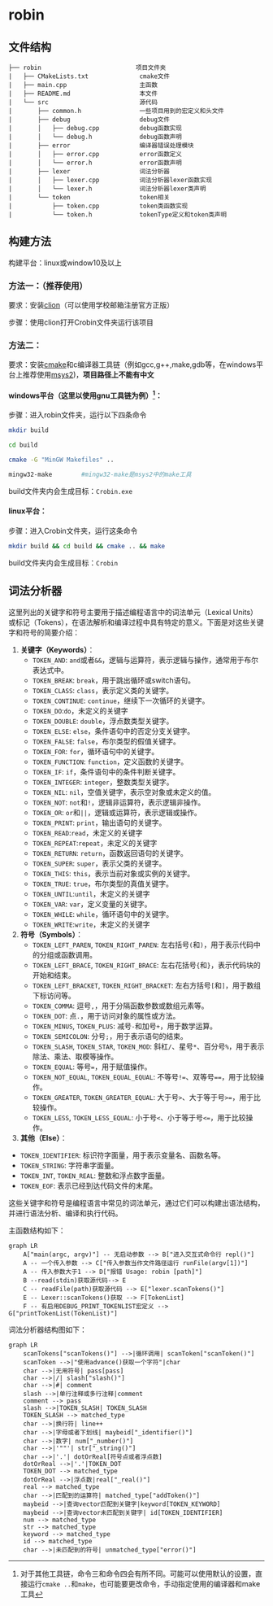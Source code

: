 # robin

## 文件结构

```
├── robin                          项目文件夹
|   ├── CMakeLists.txt              cmake文件
|   ├── main.cpp                    主函数
|   ├── README.md                   本文件
|   └── src                         源代码
|       ├── common.h                一些项目用到的宏定义和头文件
|       ├── debug                   debug文件
|       │   ├── debug.cpp           debug函数实现
|       │   └── debug.h             debug函数声明
|       ├── error                   编译器错误处理模块
|       │   ├── error.cpp           error函数定义
|       │   └── error.h             error函数声明
|       ├── lexer                   词法分析器
|       │   ├── lexer.cpp           词法分析器lexer函数实现
|       │   └── lexer.h             词法分析器lexer类声明
|       └── token                   token相关
|           ├── token.cpp           token类函数实现
|           └── token.h             tokenType定义和token类声明
```

## 构建方法

构建平台：linux或window10及以上

### 方法一：（推荐使用）

要求：安装[clion](https://www.jetbrains.com/clion/)（可以使用学校邮箱注册官方正版）

步骤：使用clion打开Crobin文件夹运行该项目

### 方法二：

要求：安装[cmake](https://cmake.org/)和c编译器工具链（例如gcc,g++,make,gdb等，在windows平台上推荐使用[msys2](https://code.visualstudio.com/docs/cpp/config-mingw#_installing-the-mingww64-toolchain))，**项目路径上不能有中文**

#### windows平台（这里以使用gnu工具链为例）[^1]：

步骤：进入robin文件夹，运行以下四条命令

```sh
mkdir build
```

```sh
cd build
```

```sh
cmake -G "MinGW Makefiles" ..
```

```sh
mingw32-make        #mingw32-make是msys2中的make工具
```

build文件夹内会生成目标：`Crobin.exe`

#### linux平台：

步骤：进入Crobin文件夹，运行这条命令

```sh
mkdir build && cd build && cmake .. && make
```

build文件夹内会生成目标：`Crobin`

## 词法分析器

这里列出的关键字和符号主要用于描述编程语言中的词法单元（Lexical Units）或标记（Tokens），在语法解析和编译过程中具有特定的意义。下面是对这些关键字和符号的简要介绍：

1. **关键字（Keywords）**：
   - `TOKEN_AND`: `and`或者`&&`，逻辑与运算符，表示逻辑与操作，通常用于布尔表达式中。
   - `TOKEN_BREAK`: `break`，用于跳出循环或switch语句。
   - `TOKEN_CLASS`: `class`，表示定义类的关键字。
   - `TOKEN_CONTINUE`: `continue`，继续下一次循环的关键字。
   - `TOKEN_DO`:`do`，未定义的关键字
   - `TOKEN_DOUBLE`: `double`，浮点数类型关键字。
   - `TOKEN_ELSE`: `else`，条件语句中的否定分支关键字。
   - `TOKEN_FALSE`: `false`，布尔类型的假值关键字。
   - `TOKEN_FOR`: `for`，循环语句中的关键字。
   - `TOKEN_FUNCTION`: `function`，定义函数的关键字。
   - `TOKEN_IF`: `if`，条件语句中的条件判断关键字。
   - `TOKEN_INTEGER`: `integer`，整数类型关键字。
   - `TOKEN_NIL`: `nil`，空值关键字，表示空对象或未定义的值。
   - `TOKEN_NOT`: `not`和`!`，逻辑非运算符，表示逻辑非操作。
   - `TOKEN_OR`: `or`和`||`，逻辑或运算符，表示逻辑或操作。
   - `TOKEN_PRINT`: `print`，输出语句的关键字。
   - `TOKEN_READ`:`read`，未定义的关键字
   - `TOKEN_REPEAT`:`repeat`，未定义的关键字
   - `TOKEN_RETURN`: `return`，函数返回语句的关键字。
   - `TOKEN_SUPER`: `super`，表示父类的关键字。
   - `TOKEN_THIS`: `this`，表示当前对象或实例的关键字。
   - `TOKEN_TRUE`: `true`，布尔类型的真值关键字。
   - `TOKEN_UNTIL`:`until`，未定义的关键字
   - `TOKEN_VAR`: `var`，定义变量的关键字。
   - `TOKEN_WHILE`: `while`，循环语句中的关键字。
   - `TOKEN_WRITE`:`write`，未定义的关键字
2. **符号（Symbols）**：
   - `TOKEN_LEFT_PAREN`, `TOKEN_RIGHT_PAREN`: 左右括号`(`和`)`，用于表示代码中的分组或函数调用。
   - `TOKEN_LEFT_BRACE`, `TOKEN_RIGHT_BRACE`: 左右花括号`{`和`}`，表示代码块的开始和结束。
   - `TOKEN_LEFT_BRACKET`, `TOKEN_RIGHT_BRACKET`: 左右方括号`[`和`]`，用于数组下标访问等。
   - `TOKEN_COMMA`: 逗号`,`，用于分隔函数参数或数组元素等。
   - `TOKEN_DOT`: 点`.`，用于访问对象的属性或方法。
   - `TOKEN_MINUS`, `TOKEN_PLUS`: 减号`-`和加号`+`，用于数学运算。
   - `TOKEN_SEMICOLON`: 分号`;`，用于表示语句的结束。
   - `TOKEN_SLASH`, `TOKEN_STAR`, `TOKEN_MOD`: 斜杠`/`、星号`*`、百分号`%`，用于表示除法、乘法、取模等操作。
   - `TOKEN_EQUAL`: 等号`=`，用于赋值操作。
   - `TOKEN_NOT_EQUAL`, `TOKEN_EQUAL_EQUAL`: 不等号`!=`、双等号`==`，用于比较操作。
   - `TOKEN_GREATER`, `TOKEN_GREATER_EQUAL`: 大于号`>`、大于等于号`>=`，用于比较操作。
   - `TOKEN_LESS`, `TOKEN_LESS_EQUAL`: 小于号`<`、小于等于号`<=`，用于比较操作。
3.  **其他（Else）**：
   - `TOKEN_IDENTIFIER`: 标识符字面量，用于表示变量名、函数名等。
   - `TOKEN_STRING`: 字符串字面量。
   - `TOKEN_INT`, `TOKEN_REAL`: 整数和浮点数字面量。
   - `TOKEN_EOF`: 表示已经到达代码文件的末尾。

这些关键字和符号是编程语言中常见的词法单元，通过它们可以构建出语法结构，并进行语法分析、编译和执行代码。

主函数结构如下：

```mermaid
graph LR
    A["main(argc, argv)"] -- 无启动参数 --> B["进入交互式命令行 repl()"]
    A -- 一个传入参数 --> C["传入参数当作文件路径运行 runFile(argv[1])"]
    A -- 传入参数大于1 --> D["报错 Usage: robin [path]"]
    B --read(stdin)获取源代码--> E
    C -- readFile(path)获取源代码 --> E["lexer.scanTokens()"]
    E -- Lexer::scanTokens()获取 --> F[TokenList]
    F -- 有启用DEBUG_PRINT_TOKENLIST宏定义 --> G["printTokenList(TokenList)"]

```

词法分析器结构图如下：

```mermaid
graph LR
    scanTokens["scanTokens()"] -->|循环调用| scanToken["scanToken()"]
    scanToken -->|"使用advance()获取一个字符"|char
    char -->|无用符号| pass[pass]
    char -->|/| slash["slash()"]
    char -->|#| comment
    slash -->|单行注释或多行注释|comment
    comment --> pass
    slash -->|TOKEN_SLASH| TOKEN_SLASH
    TOKEN_SLASH --> matched_type
    char -->|换行符| line++
    char -->|字母或者下划线| maybeid["_identifier()"]
    char -->|数字| num["_number()"]
    char -->|'""'| str["_string()"]
    char -->|'.'| dotOrReal[符号点或者浮点数]
    dotOrReal -->|'.'|TOKEN_DOT
    TOKEN_DOT --> matched_type
    dotOrReal -->|浮点数|real["_real()"]
    real --> matched_type
    char -->|匹配到的运算符| matched_type["addToken()"]
    maybeid -->|查询vector匹配到关键字|keyword[TOKEN_KEYWORD]
    maybeid -->|查询vector未匹配到关键字| id[TOKEN_IDENTIFIER]
    num --> matched_type
    str --> matched_type
    keyword --> matched_type
    id --> matched_type
    char -->|未匹配到的符号| unmatched_type["error()"]
```

[^1]: 对于其他工具链，命令三和命令四会有所不同。可能可以使用默认的设置，直接运行`cmake ..`和`make`，也可能要更改命令，手动指定使用的编译器和make工具

